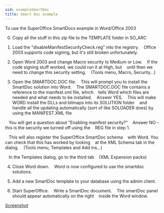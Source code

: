 ```yaml
---
uid: exampleSmartDoc
title: Smart Doc example
---
```


To use the SuperOffice SmartDocs example in Word/Office 2003

0. Copy all the stuff in this zip file to the TEMPLATE folder in SO\_ARC

1. Load the "disableManifestSecurityCheck.reg" into the registry.
   Office 2003 supports code signing, but it's still broken unfortunately.

2. Open Word 2003 and change Macro security to Medium or Low.
   If the code signing stuff worked, we could run it at High, but
   until then we need to change this security setting.
   (Tools menu, Macro, Security...)

3. Open the SMARTDOC.DOC file.
   This will prompt you to install the SmartDoc solution into Word.
   The SMARTDOC.DOC file contains a reference to the manifest.xml file, which
   tells Word which files are needed and what needs to be installed.
   Answer YES.
   This will make WORD install the DLLs and bitmaps into its SOLUTION folder
   and handle all the updating automatically (sort of like SOLOADER does) by
   using the MANIFEST.XML file

   You will get a question about "Enabling manifest security?"
   Answer NO - this is the security we turned off using the
   REG file in step 1.

   This will also register the SuperOffice SmartDoc schema
   with Word. You can check that this has worked by looking
   at the XML Schema tab in the dialog.
   (Tools menu, Templates and Add ins...)

   In the Templates dialog, go to the third tab
   (XML Expansion packs)

4. Close Word down.
   Word is now configured to use the smartdoc solutions.

5. Add a new SmartDoc template to your database using the admin client.

6. Start SuperOffice.
   Write a SmartDoc document.
   The smartDoc panel should appear automatically on the right
   inside the Word window.



[Screenshot](../images/smartdoc.gif)
